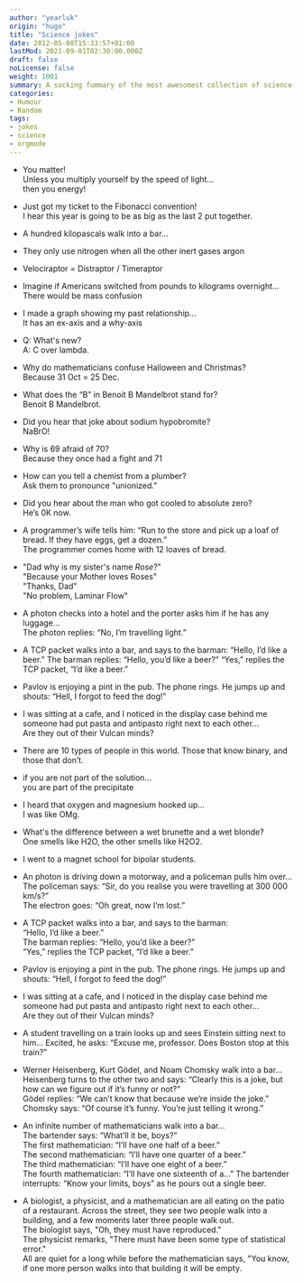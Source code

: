 ```yaml
---
author: "yearluk"
origin: "hugo"
title: "Science jokes"
date: 2012-05-08T15:33:57+01:00
lastMod: 2021-09-01T02:30:00.000Z
draft: false
noLicense: false
weight: 1001
summary: A sucking fummary of the most awesomest collection of science-based jokes on the Interwebz...in a SFW
categories:
- Humour
- Random
tags:
- jokes
- science
- orgmode
---
```



- You matter!    
Unless you multiply yourself by the speed of light...  
then you energy!  

- Just got my ticket to the Fibonacci convention!  
I hear this year is going to be as big as the last 2 put together.  

- A hundred kilopascals walk into a bar...  

- They only use nitrogen when all the other inert gases argon  

- Velociraptor = Distraptor / Timeraptor  

- Imagine if Americans switched from pounds to kilograms overnight...  
There would be mass confusion

- I made a graph showing my past relationship...  
It has an ex-axis and a why-axis

- Q: What's new?  
A: C over lambda.

- Why do mathematicians confuse Halloween and Christmas?  
Because 31 Oct = 25 Dec.   

- What does the “B” in Benoit B Mandelbrot stand for?  
Benoit B Mandelbrot.

- Did you hear that joke about sodium hypobromite?  
NaBrO!

- Why is 69 afraid of 70?  
Because they once had a fight and 71

- How can you tell a chemist from a plumber?  
Ask them to pronounce "unionized."

- Did you hear about the man who got cooled to absolute zero?  
He’s 0K now.  

- A programmer’s wife tells him: “Run to the store and pick up a loaf of bread. If they have eggs, get a dozen.”  
The programmer comes home with 12 loaves of bread.  

- "Dad why is my sister's name *Rose*?"  
"Because your Mother loves Roses"  
"Thanks, Dad"  
"No problem, Laminar Flow"﻿

- A photon checks into a hotel and the porter asks him if he has any luggage...   
The photon replies: “No, I’m travelling light.”  

- A TCP packet walks into a bar, and says to the barman: “Hello, I’d like a beer.” The barman replies: “Hello, you’d like a beer?” “Yes,” replies the TCP packet, “I’d like a beer.”  

- Pavlov is enjoying a pint in the pub. The phone rings. He jumps up and shouts: “Hell, I forgot to feed the dog!”

- I was sitting at a cafe, and I noticed in the display case behind me someone had put pasta and antipasto right next to each other...  
Are they out of their Vulcan minds?

- There are 10 types of people in this world. Those that know binary, and those that don’t.  

- if you are not part of the solution...  
you are part of the precipitate

- I heard that oxygen and magnesium hooked up...  
I was like OMg.  

- What's the difference between a wet brunette and a wet blonde?  
One smells like H2O, the other smells like H2O2.

- I went to a magnet school for bipolar students.

- An photon is driving down a motorway, and a policeman pulls him over...  
The policeman says: “Sir, do you realise you were travelling at 300 000 km/s?”  
The electron goes: “Oh great, now I’m lost.”  

- A TCP packet walks into a bar, and says to the barman:  
“Hello, I’d like a beer.”  
The barman replies: “Hello, you’d like a beer?”  
“Yes,” replies the TCP packet, “I’d like a beer.”   

- Pavlov is enjoying a pint in the pub. The phone rings. He jumps up and shouts: “Hell, I forgot to feed the dog!”  

- I was sitting at a cafe, and I noticed in the display case behind me someone had put pasta and antipasto right next to each other...  
Are they out of their Vulcan minds?

- A student travelling on a train looks up and sees Einstein sitting  next to him...  Excited, he asks:  “Excuse me, professor. Does Boston stop at this train?”  

- Werner Heisenberg, Kurt Gödel, and Noam Chomsky walk into a bar...  
Heisenberg turns to the other two and says: “Clearly this is a joke, but how can we figure out if it’s funny or not?”  
Gödel replies: “We can’t know that because we’re inside the joke.”  
Chomsky says: “Of course it’s funny. You’re just telling it wrong.”  

- An infinite number of mathematicians walk into a bar...  
The bartender says: “What’ll it be, boys?”  
The first mathematician: “I’ll have one half of a beer.”  
The second mathematician: “I’ll have one quarter of a beer.”  
The third mathematician: “I’ll have one eight of a beer.”  
The fourth mathematician: “I’ll have one sixteenth of a…”
The bartender interrupts: “Know your limits, boys” as he pours out a single beer.  

- A biologist, a physicist, and a mathematician are all eating on the patio of a restaurant. Across the street, they see two people walk into a building, and a few moments later three people walk out.    
The biologist says, "Oh, they must have reproduced."  
The physicist remarks, "There must have been some type of statistical error."  
All are quiet for a long while before the mathematician says, "You know, if one more person walks into that building it will be empty.
